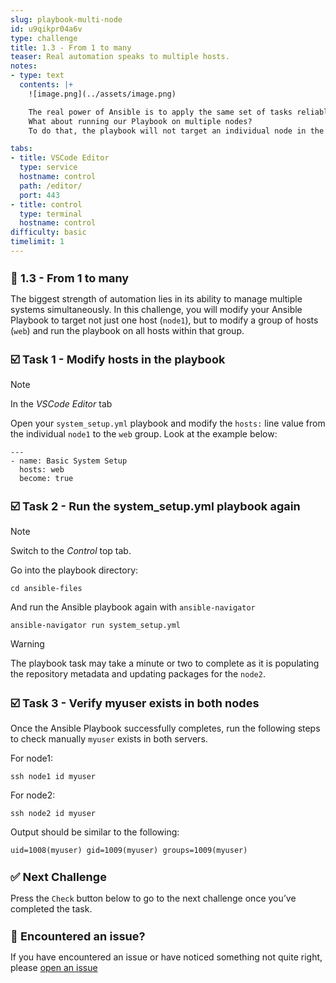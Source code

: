 ```yaml
---
slug: playbook-multi-node
id: u9qikpr04a6v
type: challenge
title: 1.3 - From 1 to many
teaser: Real automation speaks to multiple hosts.
notes:
- type: text
  contents: |+
    ![image.png](../assets/image.png)

    The real power of Ansible is to apply the same set of tasks reliably to many hosts.
    What about running our Playbook on multiple nodes?
    To do that, the playbook will not target an individual node in the future, but instead a group of nodes. Ansible automatically identifies all hosts in the group via the inventory.

tabs:
- title: VSCode Editor
  type: service
  hostname: control
  path: /editor/
  port: 443
- title: control
  type: terminal
  hostname: control
difficulty: basic
timelimit: 1
---
```

👋 1.3 - From 1 to many
===

The biggest strength of automation lies in its ability to manage multiple systems simultaneously. In this challenge, you will modify your Ansible Playbook to target not just one host (`node1`), but to modify a group of hosts (`web`) and run the playbook on all hosts within that group.

☑️ Task 1 - Modify hosts in the playbook
===

> [!NOTE]
> In the *VSCode Editor* tab

Open your `system_setup.yml` playbook and modify the `hosts:` line value from the individual `node1` to the `web` group. Look at the example below:

```
---
- name: Basic System Setup
  hosts: web
  become: true
```

☑️ Task 2 - Run the system_setup.yml  playbook again
===

> [!NOTE]
> Switch to the *Control* top tab.

Go into the playbook directory:

```
cd ansible-files
```

And run the Ansible playbook again with `ansible-navigator`

```
ansible-navigator run system_setup.yml
```

> [!WARNING]
> The playbook task may take a minute or two to complete as it is populating the repository metadata and updating packages for the `node2`.

☑️ Task 3 - Verify myuser exists in both nodes
===
Once the Ansible Playbook successfully completes, run the following steps to check manually `myuser` exists in both servers.

For node1:
```
ssh node1 id myuser
```

For node2:
```
ssh node2 id myuser
```

Output should be similar to the following:

```
uid=1008(myuser) gid=1009(myuser) groups=1009(myuser)
```

✅ Next Challenge
===
Press the `Check` button below to go to the next challenge once you’ve completed the task.


🐛 Encountered an issue?
====

If you have encountered an issue or have noticed something not quite right, please [open an issue](https://github.com/ansible/instruqt/issues/new?labels=writing-first-playbook&title=Issue+with+Writing+First+Playbook+slug+ID:+13-one-to-many&assignees=leogallego)

<style type="text/css" rel="stylesheet">
  .lightbox {
    display: none;
    position: fixed;
    justify-content: center;
    align-items: center;
    z-index: 999;
    top: 0;
    left: 0;
    right: 0;
    bottom: 0;
    padding: 1rem;
    background: rgba(0, 0, 0, 0.8);
    margin-left: auto;
    margin-right: auto;
    margin-top: auto;
    margin-bottom: auto;
  }
  .lightbox:target {
    display: flex;
  }
  .lightbox img {
    /* max-height: 100% */
    max-width: 60%;
    max-height: 60%;
  }
  img {
    display: block;
    margin-left: auto;
    margin-right: auto;
  }
  h1 {
    font-size: 18px;
  }
    h2 {
    font-size: 16px;
    font-weight: 600
  }
    h3 {
    font-size: 14px;
    font-weight: 600
  }
  p span {
    font-size: 14px;
  }
  ul li span {
    font-size: 14px
  }
</style>
